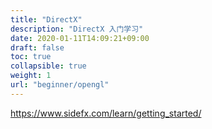 ```yaml
---
title: "DirectX"
description: "DirectX 入门学习"
date: 2020-01-11T14:09:21+09:00 
draft: false
toc: true
collapsible: true
weight: 1
url: "beginner/opengl"
---
```


https://www.sidefx.com/learn/getting_started/

